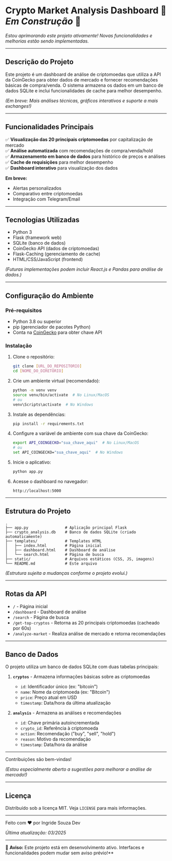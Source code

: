 # Crypto Market Analysis Dashboard 🚧 *Em Construção* 🚧  

*Estou aprimorando este projeto ativamente! Novas funcionalidades e melhorias estão sendo implementadas.*  

---

## Descrição do Projeto  

Este projeto é um dashboard de análise de criptomoedas que utiliza a API da CoinGecko para obter dados de mercado e fornecer recomendações básicas de compra/venda. O sistema armazena os dados em um banco de dados SQLite e inclui funcionalidades de cache para melhor desempenho.  

*(Em breve: Mais análises técnicas, gráficos interativos e suporte a mais exchanges!)*  

---  

## Funcionalidades Principais  

✅ **Visualização das 20 principais criptomoedas** por capitalização de mercado  
✅ **Análise automatizada** com recomendações de compra/venda/hold  
✅ **Armazenamento em banco de dados** para histórico de preços e análises  
✅ **Cache de requisições** para melhor desempenho  
✅ **Dashboard interativo** para visualização dos dados  

**Em breve:**  
- Alertas personalizados  
- Comparativo entre criptomoedas  
- Integração com Telegram/Email  

---  

## Tecnologias Utilizadas  

- Python 3  
- Flask (framework web)  
- SQLite (banco de dados)  
- CoinGecko API (dados de criptomoedas)  
- Flask-Caching (gerenciamento de cache)  
- HTML/CSS/JavaScript (frontend)  

*(Futuras implementações podem incluir React.js e Pandas para análise de dados.)*  

---  

## Configuração do Ambiente  

### Pré-requisitos  

- Python 3.8 ou superior  
- pip (gerenciador de pacotes Python)  
- Conta na [CoinGecko](https://www.coingecko.com/) para obter chave API  

### Instalação  

1. Clone o repositório:  
   ```bash  
   git clone [URL_DO_REPOSITORIO]  
   cd [NOME_DO_DIRETORIO]  
   ```  

2. Crie um ambiente virtual (recomendado):  
   ```bash  
   python -m venv venv  
   source venv/bin/activate  # No Linux/MacOS  
   # ou  
   venv\Scripts\activate  # No Windows  
   ```  

3. Instale as dependências:  
   ```bash  
   pip install -r requirements.txt  
   ```  

4. Configure a variável de ambiente com sua chave da CoinGecko:  
   ```bash  
   export API_COINGECKO="sua_chave_aqui"  # No Linux/MacOS  
   # ou  
   set API_COINGECKO="sua_chave_aqui"  # No Windows  
   ```  

5. Inicie o aplicativo:  
   ```bash  
   python app.py  
   ```  

6. Acesse o dashboard no navegador:  
   ```  
   http://localhost:5000  
   ```  

---  

## Estrutura do Projeto  

```  
.  
├── app.py                # Aplicação principal Flask  
├── crypto_analysis.db    # Banco de dados SQLite (criado automaticamente)  
├── templates/            # Templates HTML  
│   ├── index.html        # Página inicial  
│   ├── dashboard.html    # Dashboard de análise  
│   └── search.html       # Página de busca  
├── static/               # Arquivos estáticos (CSS, JS, imagens)  
└── README.md             # Este arquivo  
```  

*(Estrutura sujeita a mudanças conforme o projeto evolui.)*  

---  

## Rotas da API  

- `/` - Página inicial  
- `/dashboard` - Dashboard de análise  
- `/search` - Página de busca  
- `/get-top-cryptos` - Retorna as 20 principais criptomoedas (cacheado por 60s)  
- `/analyze-market` - Realiza análise de mercado e retorna recomendações  

---  

## Banco de Dados  

O projeto utiliza um banco de dados SQLite com duas tabelas principais:  

1. **`cryptos`** - Armazena informações básicas sobre as criptomoedas  
   - `id`: Identificador único (ex: "bitcoin")  
   - `name`: Nome da criptomoeda (ex: "Bitcoin")  
   - `price`: Preço atual em USD  
   - `timestamp`: Data/hora da última atualização  

2. **`analysis`** - Armazena as análises e recomendações  
   - `id`: Chave primária autoincrementada  
   - `crypto_id`: Referência à criptomoeda  
   - `action`: Recomendação ("buy", "sell", "hold")  
   - `reason`: Motivo da recomendação  
   - `timestamp`: Data/hora da análise  

---  


Contribuições são bem-vindas! 

*(Estou especialmente aberto a sugestões para melhorar a análise de mercado!)*  

---  

## Licença  

Distribuído sob a licença MIT. Veja `LICENSE` para mais informações.  

---  

Feito com ❤️ por Ingride Souza Dev 

*Última atualização: 03/2025*  

---  

🔨 **Aviso:** Este projeto está em desenvolvimento ativo. Interfaces e funcionalidades podem mudar sem aviso prévio!**
